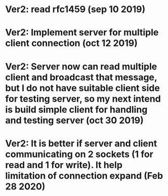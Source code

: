 # Ver2: read rfc1459 (sep 10 2019)
# Ver2: Implement server for multiple client connection (oct 12 2019)
# Ver2: Server now can read multiple client and broadcast that message, but I do not have suitable client side for testing server, so my next intend is build simple client for handling and testing server (oct 30 2019)
# Ver2: It is better if server and client communicating on 2 sockets (1 for read and 1 for write). It help limitation of connection expand (Feb 28 2020)
